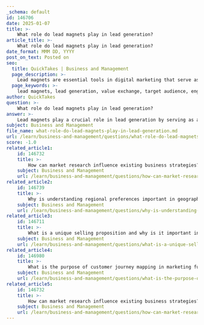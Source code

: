 ```yaml
---
_schema: default
id: 146706
date: 2025-01-07
title: >-
    What role do lead magnets play in lead generation?
article_title: >-
    What role do lead magnets play in lead generation?
date_format: MMM DD, YYYY
post_on_text: Posted on
seo:
  title: QuickTakes | Business and Management
  page_description: >-
    Lead magnets are essential tools in digital marketing that serve as incentives for potential customers to provide their contact information in exchange for valuable content. They play a critical role in attracting the target audience, building relationships, and enhancing conversion rates.
  page_keywords: >-
    lead magnets, lead generation, value exchange, target audience, engagement, relationship building, data collection, conversion rates, digital marketing, metrics, optimization
author: QuickTakes
question: >-
    What role do lead magnets play in lead generation?
answer: >-
    Lead magnets play a crucial role in lead generation by serving as an incentive that encourages potential customers to provide their contact information, typically in exchange for valuable content or resources. Here are several key aspects of how lead magnets function in the lead generation process:\n\n1. **Value Exchange**: A lead magnet is essentially a trade; businesses offer something of value—such as ebooks, whitepapers, templates, or mini-courses—in exchange for a prospect's email address or other contact information. This exchange is fundamental to building a database of potential customers.\n\n2. **Attracting Target Audience**: Effective lead magnets are designed to resonate with the target audience. By understanding the needs and interests of potential customers, businesses can create lead magnets that are not only appealing but also relevant, thereby increasing the likelihood of engagement.\n\n3. **Engagement and Relationship Building**: Once a lead magnet has successfully captured a prospect's contact information, businesses can nurture these leads through email marketing and other follow-up strategies. This ongoing engagement helps to build a relationship with potential customers, guiding them through the marketing funnel towards conversion.\n\n4. **Data Collection**: Lead magnets allow businesses to gather valuable data about their audience. The information collected can include demographics, preferences, and behaviors, which can be analyzed to refine marketing strategies and improve future lead magnets.\n\n5. **Increased Conversion Rates**: By providing substantial benefits through lead magnets, businesses can enhance their lead generation efforts. When prospects perceive the lead magnet as helpful and relevant, they are more likely to engage with the content and, ultimately, convert into paying customers.\n\n6. **Diverse Formats**: Lead magnets can take various forms, including checklists, free trials, webinars, and more. This diversity allows businesses to experiment with different types of content to see what resonates best with their audience.\n\n7. **Metrics and Optimization**: The effectiveness of lead magnets can be measured through various metrics, such as conversion rates, click-through rates (CTR), and return on investment (ROI). Analyzing these metrics helps businesses identify underperforming lead magnets and make necessary adjustments to improve their lead generation strategies.\n\nIn summary, lead magnets are essential tools in digital marketing that not only help in capturing leads but also facilitate ongoing engagement and relationship building with potential customers. By offering valuable content, businesses can effectively attract and convert leads, ultimately driving growth and success.
subject: Business and Management
file_name: what-role-do-lead-magnets-play-in-lead-generation.md
url: /learn/business-and-management/questions/what-role-do-lead-magnets-play-in-lead-generation
score: -1.0
related_article1:
    id: 146732
    title: >-
        How can market research influence existing business strategies?
    subject: Business and Management
    url: /learn/business-and-management/questions/how-can-market-research-influence-existing-business-strategies
related_article2:
    id: 146739
    title: >-
        Why is understanding regional preferences important in geographic market analysis?
    subject: Business and Management
    url: /learn/business-and-management/questions/why-is-understanding-regional-preferences-important-in-geographic-market-analysis
related_article3:
    id: 146711
    title: >-
        What is a unique selling proposition and why is it important in product positioning?
    subject: Business and Management
    url: /learn/business-and-management/questions/what-is-a-unique-selling-proposition-and-why-is-it-important-in-product-positioning
related_article4:
    id: 146980
    title: >-
        What is the purpose of customer journey mapping in marketing funnels?
    subject: Business and Management
    url: /learn/business-and-management/questions/what-is-the-purpose-of-customer-journey-mapping-in-marketing-funnels
related_article5:
    id: 146732
    title: >-
        How can market research influence existing business strategies?
    subject: Business and Management
    url: /learn/business-and-management/questions/how-can-market-research-influence-existing-business-strategies
---
```


&nbsp;